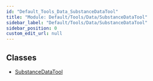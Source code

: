 ```yaml
---
id: "Default_Tools_Data_SubstanceDataTool"
title: "Module: Default/Tools/Data/SubstanceDataTool"
sidebar_label: "Default/Tools/Data/SubstanceDataTool"
sidebar_position: 0
custom_edit_url: null
---
```


## Classes

- [SubstanceDataTool](../classes/Default_Tools_Data_SubstanceDataTool.SubstanceDataTool.md)
